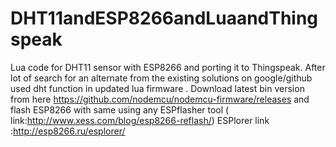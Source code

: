 # DHT11andESP8266andLuaandThingspeak
Lua code for DHT11 sensor with ESP8266 and porting it to Thingspeak. After lot of search for an alternate from the existing solutions on google/github used dht function in updated lua firmware . Download latest bin version from here https://github.com/nodemcu/nodemcu-firmware/releases and flash ESP8266 with same using any ESPflasher tool ( link:http://www.xess.com/blog/esp8266-reflash/)
ESPlorer link :http://esp8266.ru/esplorer/
